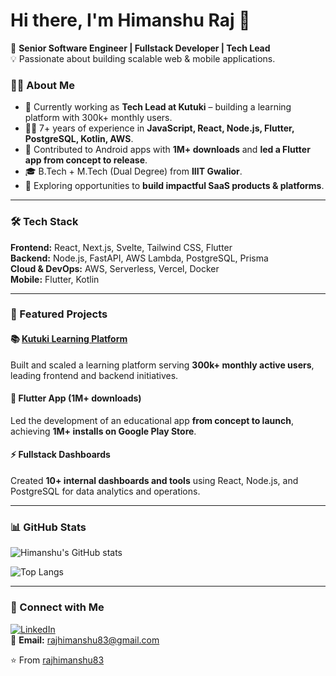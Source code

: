 # Hi there, I'm Himanshu Raj 👋  

🚀 **Senior Software Engineer | Fullstack Developer | Tech Lead**  
💡 Passionate about building scalable web & mobile applications.  

### 🧑‍💻 About Me
- 🔭 Currently working as **Tech Lead at Kutuki** – building a learning platform with 300k+ monthly users.  
- 👨‍💻 7+ years of experience in **JavaScript, React, Node.js, Flutter, PostgreSQL, Kotlin, AWS**.  
- 📱 Contributed to Android apps with **1M+ downloads** and **led a Flutter app from concept to release**.  
- 🎓 B.Tech + M.Tech (Dual Degree) from **IIIT Gwalior**.  
- 🌱 Exploring opportunities to **build impactful SaaS products & platforms**.  

---

### 🛠 Tech Stack
**Frontend:** React, Next.js, Svelte, Tailwind CSS, Flutter  
**Backend:** Node.js, FastAPI, AWS Lambda, PostgreSQL, Prisma  
**Cloud & DevOps:** AWS, Serverless, Vercel, Docker  
**Mobile:** Flutter, Kotlin  

---

### 📌 Featured Projects
#### 📚 [Kutuki Learning Platform](https://kutuki.com)
Built and scaled a learning platform serving **300k+ monthly active users**, leading frontend and backend initiatives.

#### 📱 Flutter App (1M+ downloads)
Led the development of an educational app **from concept to launch**, achieving **1M+ installs on Google Play Store**.

#### ⚡ Fullstack Dashboards
Created **10+ internal dashboards and tools** using React, Node.js, and PostgreSQL for data analytics and operations.

---

### 📊 GitHub Stats
![Himanshu's GitHub stats](https://github-readme-stats.vercel.app/api?username=rajhimanshu83&show_icons=true&theme=tokyonight)

![Top Langs](https://github-readme-stats.vercel.app/api/top-langs/?username=rajhimanshu83&layout=compact&theme=tokyonight)

---

### 🔗 Connect with Me
[![LinkedIn](https://img.shields.io/badge/LinkedIn-blue?style=for-the-badge&logo=linkedin)](https://linkedin.com/in/rajhimanshu83)  
📧 **Email:** rajhimanshu83@gmail.com  

⭐️ From [rajhimanshu83](https://github.com/rajhimanshu83)
